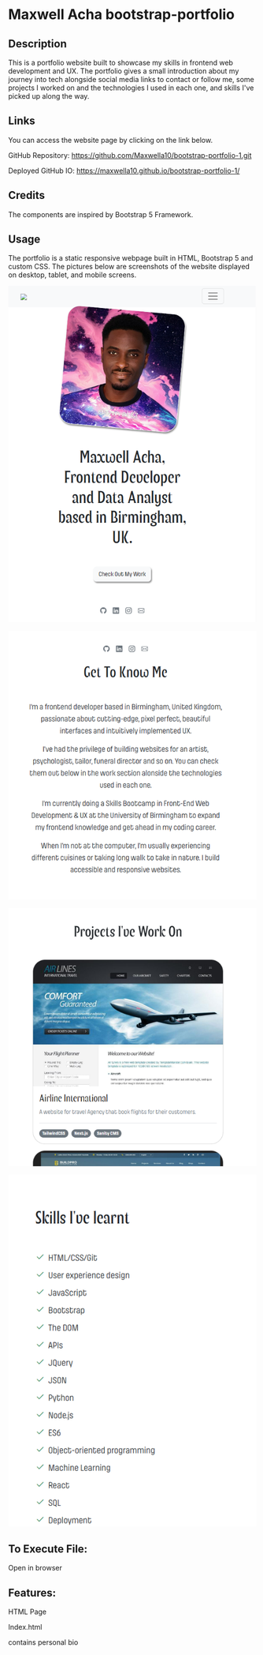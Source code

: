 # Maxwell Acha bootstrap-portfolio

## Description
This is a portfolio website built to showcase my skills in frontend web development and UX. The portfolio gives a small introduction about my journey into tech alongside social media links to contact or follow me, some projects I worked on and the technologies I used in each one, and skills I've picked up along the way.

## Links
You can access the website page by clicking on the link below.

GitHub Repository: https://github.com/Maxwella10/bootstrap-portfolio-1.git

Deployed GitHub IO: https://maxwella10.github.io/bootstrap-portfolio-1/


## Credits
The components are inspired by Bootstrap 5 Framework.

## Usage
The portfolio is a static responsive webpage built in HTML, Bootstrap 5 and custom CSS. The pictures below are screenshots of the website displayed on desktop, tablet, and mobile screens.

![](portfolio-pix1.png)

![](portfolio-pix2.png)

![](portfolio-pix3.png)

![](portfolio-pix4.png)


## To Execute File:

Open in browser

## Features:

HTML Page

Index.html

contains personal bio

